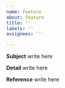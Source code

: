```yaml
---
name: feature
about: feature
title: ''
labels: ''
assignees: ''

---
```


**Subject**
write here

**Detail**
write here

**Reference**
write here
